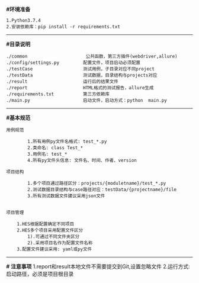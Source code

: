 **#环境准备**

    1.Python3.7.4
    2.安装依赖库：pip install -r requirements.txt

--------------------------------------------------------------------

**#目录说明**

    ./common                      公共函数，第三方插件(webdriver,allure)
    ./config/settings.py         配置文件，项目启动必须配置
    ./testCase                   测试用例，子目录对应不同project
    ./testData                   测试数据，目录结构与projects对应
    ./result                     运行后的结果文件
    ./report                     HTML格式的测试报告，allure生成
    ./requirements.txt           第三方依赖库
    ./main.py                    启动文件，启动方式：python  main.py
                     



----------------------------------------------------------------------


**#基本规范**

    用例规范

            1.所有用例py文件名格式: test_*.py
            2.类命名: class Test_*
            3.用例名: test_*
            4.所有py文件头信息: 文件名、时间、作者、version

    项目结构

            1.多个项目通过路径区分：projects/{moduletname}/test_*.py
            2.测试数据目录结构与case路径对应：testData/{projectname}/file
            3.所有测试数据文件建议采用json文件
 

    项目管理

        1.HES根据配置确定不同项目
        2.HES多个项目采用配置文件区分
            1).可通过不同文件夹区分
            2).采用项目名作为配置文件名称
        3.配置文件建议采用: yaml或py文件


--------------------------------------------------------------------

**# 注意事项**
    1.report和result本地文件不需要提交到Git,设置忽略文件
    2.运行方式: 启动路径，必须是项目根目录

